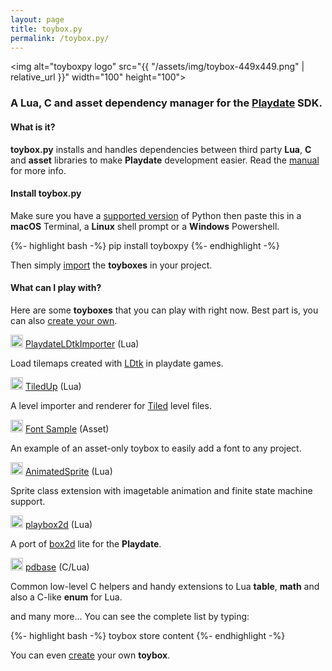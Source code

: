 ```yaml
---
layout: page
title: toybox.py
permalink: /toybox.py/
---
```


<img alt="toyboxpy logo" src="{{ "/assets/img/toybox-449x449.png" | relative_url }}" width="100" height="100"> 

### A Lua, C and asset dependency manager for the <a href="https://play.date" target="_blank">Playdate</a> SDK.

#### What is it?

<b>toybox.py</b> installs and handles dependencies between third party <b>Lua</b>, <b>C</b> and <b>asset</b> libraries to make <b>Playdate</b> development easier. Read the <a href="https://github.com/toyboxpy/toybox.py#toyboxpy">manual</a> for more info.

#### Install toybox.py

Make sure you have a <a href="/blog/installing-python">supported version</a> of Python then paste this in a <b>macOS</b> Terminal, a <b>Linux</b> shell prompt or a <b>Windows</b> Powershell.

{%- highlight bash -%}
pip install toyboxpy
{%- endhighlight -%}

Then simply <a href="https://github.com/toyboxpy/toybox.py#using-lua-toyboxes">import</a> the <b>toyboxes</b> in your project.

#### What can I play with?

Here are some <b>toyboxes</b> that you can play with right now. Best part is, you can also <a href="https://github.com/toyboxpy/toybox.py#creating-your-own-toyboxes">create your own</a>.

<p><img alt="toyboxpy logo" src="{{ "/assets/img/toybox-449x449.png" | relative_url }}" width="20" height="20"> <a href="https://github.com/NicMagnier/PlaydateLDtkImporter">PlaydateLDtkImporter</a> (Lua)</p>
<p>Load tilemaps created with <a href="https://ldtk.io" target="_blank">LDtk</a> in playdate games.</p>
<p><img alt="toyboxpy logo" src="{{ "/assets/img/toybox-449x449.png" | relative_url }}" width="20" height="20"> <a href="https://github.com/DidierMalenfant/TiledUp">TiledUp</a> (Lua)</p>
<p>A level importer and renderer for <a href="https://mapeditor.org" target="_blank">Tiled</a> level files.</p>
<p><img alt="toyboxpy logo" src="{{ "/assets/img/toybox-449x449.png" | relative_url }}" width="20" height="20"> <a href="https://github.com/DidierMalenfant/FontSample">Font Sample</a> (Asset)</p>
<p>An example of an asset-only toybox to easily add a font to any project.</p>
<p id="title"><img alt="toyboxpy logo" src="{{ "/assets/img/toybox-449x449.png" | relative_url }}" width="20" height="20"> <a href="https://github.com/Whitebrim/AnimatedSprite">AnimatedSprite</a> (Lua)</p>
<p>Sprite class extension with imagetable animation and finite state machine support.</p>
<p><img alt="toyboxpy logo" src="{{ "/assets/img/toybox-449x449.png" | relative_url }}" width="20" height="20"> <a href="https://github.com/DidierMalenfant/playbox2d">playbox2d</a> (Lua)</p>
<p>A port of <a href="https://box2d.org" target="_blank">box2d</a> lite for the <b>Playdate</b>.</p>
<p id="title"><img alt="toyboxpy logo" src="{{ "/assets/img/toybox-449x449.png" | relative_url }}" width="20" height="20"> <a href="https://github.com/DidierMalenfant/pdbase">pdbase</a> (C/Lua)</p>
<p>Common low-level C helpers and handy extensions to Lua <b>table</b>, <b>math</b> and also a C-like <b>enum</b> for Lua.</p>

and many more... You can see the complete list by typing:

{%- highlight bash -%}
toybox store content
{%- endhighlight -%}

You can even <a href="https://github.com/toyboxpy/toybox.py#creating-your-own-toyboxes">create</a> your own <b>toybox</b>.
